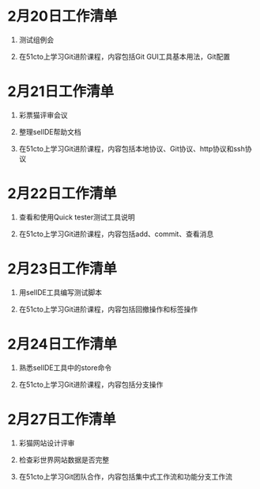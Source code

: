 # 2月20日工作清单

1. 测试组例会

2. 在51cto上学习Git进阶课程，内容包括Git GUI工具基本用法，Git配置 

# 2月21日工作清单

1. 彩票猫评审会议

2. 整理selIDE帮助文档

3. 在51cto上学习Git进阶课程，内容包括本地协议、Git协议、http协议和ssh协议

# 2月22日工作清单

1. 查看和使用Quick tester测试工具说明

2. 在51cto上学习Git进阶课程，内容包括add、commit、查看消息

# 2月23日工作清单

1. 用selIDE工具编写测试脚本

2. 在51cto上学习Git进阶课程，内容包括回撤操作和标签操作

# 2月24日工作清单

1. 熟悉selIDE工具中的store命令

2. 在51cto上学习Git进阶课程，内容包括分支操作

# 2月27日工作清单

1. 彩猫网站设计评审

2. 检查彩世界网站数据是否完整

3. 在51cto上学习Git团队合作，内容包括集中式工作流和功能分支工作流
